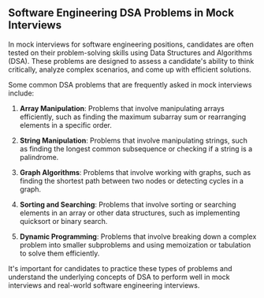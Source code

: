 ## Software Engineering DSA Problems in Mock Interviews

In mock interviews for software engineering positions, candidates are often tested on their problem-solving skills using Data Structures and Algorithms (DSA). These problems are designed to assess a candidate's ability to think critically, analyze complex scenarios, and come up with efficient solutions.

Some common DSA problems that are frequently asked in mock interviews include:

1. **Array Manipulation**: Problems that involve manipulating arrays efficiently, such as finding the maximum subarray sum or rearranging elements in a specific order.

2. **String Manipulation**: Problems that involve manipulating strings, such as finding the longest common subsequence or checking if a string is a palindrome.

3. **Graph Algorithms**: Problems that involve working with graphs, such as finding the shortest path between two nodes or detecting cycles in a graph.

4. **Sorting and Searching**: Problems that involve sorting or searching elements in an array or other data structures, such as implementing quicksort or binary search.

5. **Dynamic Programming**: Problems that involve breaking down a complex problem into smaller subproblems and using memoization or tabulation to solve them efficiently.

It's important for candidates to practice these types of problems and understand the underlying concepts of DSA to perform well in mock interviews and real-world software engineering interviews.